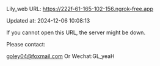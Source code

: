 Lily_web URL: https://222f-61-165-102-156.ngrok-free.app

Updated at: 2024-12-06 10:08:13

If you cannot open this URL, the server might be down.

Please contact: 

goley04@foxmail.com Or Wechat:GL_yeaH